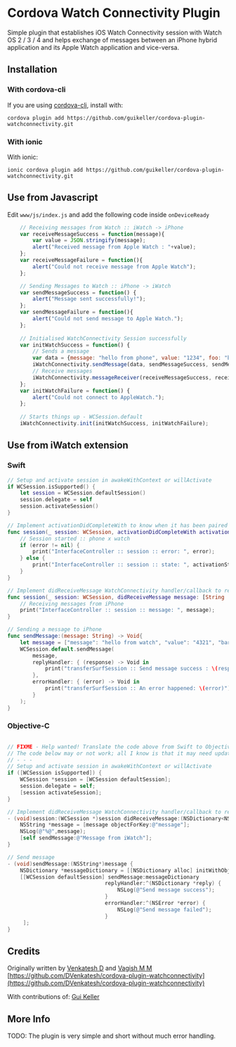 # Cordova Watch Connectivity Plugin

Simple plugin that establishes iOS Watch Connectivity session with Watch OS 2 / 3 / 4 and helps exchange of messages between an iPhone hybrid application and its Apple Watch application and vice-versa.

## Installation

### With cordova-cli

If you are using [cordova-cli](https://github.com/apache/cordova-cli), install
with:

    cordova plugin add https://github.com/guikeller/cordova-plugin-watchconnectivity.git

### With ionic

With ionic:

    ionic cordova plugin add https://github.com/guikeller/cordova-plugin-watchconnectivity.git

## Use from Javascript
Edit `www/js/index.js` and add the following code inside `onDeviceReady`
```js
    // Receiving messages from Watch :: iWatch -> iPhone
    var receiveMessageSuccess = function(message){
        var value = JSON.stringify(message);
        alert("Received message from Apple Watch : "+value);
    };
    var receiveMessageFailure = function(){
        alert("Could not receive message from Apple Watch");
    };

    // Sending Messages to Watch :: iPhone -> iWatch
    var sendMessageSuccess = function() {
        alert("Message sent successfully!");
    };
    var sendMessageFailure = function(){
        alert("Could not send message to Apple Watch.");
    };
    
    // Initialised WatchConnectivity Session successfully
    var initWatchSuccess = function() {
        // Sends a message
        var data = {message: "hello from phone", value: "1234", foo: "bar"};
        iWatchConnectivity.sendMessage(data, sendMessageSuccess, sendMessageFailure);
        // Receive messages
        iWatchConnectivity.messageReceiver(receiveMessageSuccess, receiveMessageFailure);
    };
    var initWatchFailure = function() {
        alert("Could not connect to AppleWatch.");
    };
    
    // Starts things up - WCSession.default
    iWatchConnectivity.init(initWatchSuccess, initWatchFailure);
```
## Use from iWatch extension

### Swift
```swift
// Setup and activate session in awakeWithContext or willActivate
if WCSession.isSupported() {
    let session = WCSession.defaultSession()
    session.delegate = self
    session.activateSession()
}

// Implement activationDidCompleteWith to know when it has been paired
func session(_ session: WCSession, activationDidCompleteWith activationState: WCSessionActivationState, error: Error?) {
    // Session started :: phone x watch
    if (error != nil) {
        print("InterfaceController :: session :: error: ", error);
    } else {
        print("InterfaceController :: session :: state: ", activationState);
    }
}

// Implement didReceiveMessage WatchConnectivity handler/callback to receive incoming messages
func session(_ session: WCSession, didReceiveMessage message: [String : Any], replyHandler: @escaping ([String : Any]) -> Void) {
    // Receiving messages from iPhone
    print("InterfaceController :: session :: message: ", message);
}

// Sending a message to iPhone
func sendMessage:(message: String) -> Void{
    let message = ["message": "hello from watch", "value": "4321", "bar": "foo"]
    WCSession.default.sendMessage( 
        message,
        replyHandler: { (response) -> Void in
            print("transferSurfSession :: Send message success : \(response)")
        },
        errorHandler: { (error) -> Void in
            print("transferSurfSession :: An error happened: \(error)")
        }
    );
}
```
### Objective-C
```objective-c

// FIXME - Help wanted! Translate the code above from Swift to Objective-C
// The code below may or not work; all I know is that it may need updating.
// - - - 
// Setup and activate session in awakeWithContext or willActivate
if ([WCSession isSupported]) {
    WCSession *session = [WCSession defaultSession];
    session.delegate = self;
    [session activateSession];
}

// Implement didReceiveMessage WatchConnectivity handler/callback to receive incoming messages
- (void)session:(WCSession *)session didReceiveMessage:(NSDictionary<NSString *, id> *)message replyHandler:(void(^)(NSDictionary<NSString *, id> *replyMessage))replyHandler {
    NSString *message = [message objectForKey:@"message"];
    NSLog(@"%@",message);
    [self sendMessage:@"Message from iWatch"];
}

// Send message
- (void)sendMessage:(NSString*)message {
    NSDictionary *messageDictionary = [[NSDictionary alloc] initWithObjects:@[message] forKeys:@[@"message"]];
    [[WCSession defaultSession] sendMessage:messageDictionary
                               replyHandler:^(NSDictionary *reply) {
                                   NSLog(@"Send message success");
                               }
                               errorHandler:^(NSError *error) {
                                   NSLog(@"Send message failed");
                               }
     ];
}
```

## Credits
Originally written by [Venkatesh D](https://www.linkedin.com/in/dvenkateshd) and [Vagish M M](http://?)
<br>
[https://github.com/DVenkatesh/cordova-plugin-watchconnectivity](https://github.com/DVenkatesh/cordova-plugin-watchconnectivity)

With contributions of:
[Gui Keller](https://www.github.com/guikeller)

## More Info
TODO: The plugin is very simple and short without much error handling. 
